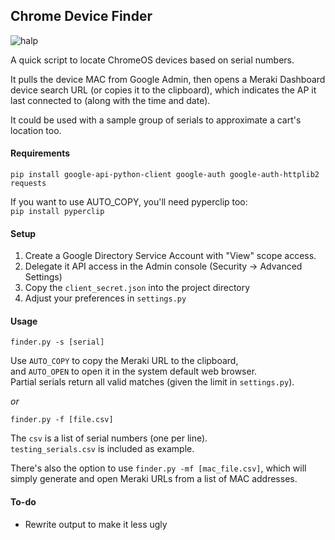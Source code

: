 ## Chrome Device Finder ##

![halp](https://i.imgur.com/Aj8Ufdt.png)

A quick script to locate ChromeOS devices based on serial numbers.

It pulls the device MAC from Google Admin, then opens a Meraki Dashboard device search URL (or copies it to the clipboard), which indicates the AP it last connected to (along with the time and date).  

It could be used with a sample group of serials to approximate a cart's location too.

#### Requirements ####

`pip install google-api-python-client google-auth google-auth-httplib2 requests`

If you want to use AUTO_COPY, you'll need pyperclip too:  
`pip install pyperclip`

#### Setup ####

1. Create a Google Directory Service Account with "View" scope access.
2. Delegate it API access in the Admin console (Security -> Advanced Settings)
3. Copy the `client_secret.json` into the project directory
4. Adjust your preferences in `settings.py`

#### Usage ####

`finder.py -s [serial]`

Use `AUTO_COPY` to copy the Meraki URL to the clipboard,  
and `AUTO_OPEN` to open it in the system default web browser.  
Partial serials return all valid matches (given the limit in `settings.py`).  

*or*

`finder.py -f [file.csv]`

The `csv` is a list of serial numbers (one per line).  
`testing_serials.csv` is included as example.

There's also the option to use `finder.py -mf [mac_file.csv]`, which will simply generate and open 
Meraki URLs from a list of MAC addresses.

#### To-do ####

* Rewrite output to make it less ugly
